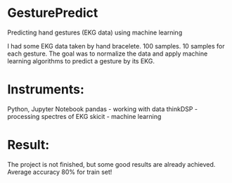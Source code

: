 # GesturePredict
Predicting hand gestures (EKG data) using machine learning

I had some EKG data taken by hand bracelete. 100 samples. 10 samples for each gesture. The goal was to normalize the data and apply machine learning algorithms to predict a gesture by its EKG.

# Instruments:
Python, Jupyter Notebook
pandas - working with data
thinkDSP - processing spectres of EKG 
skicit - machine learning

# Result: 
The project is not finished, but some good results are already achieved. Average accuracy 80% for train set!

